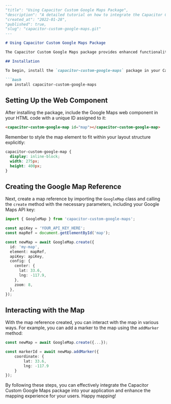 ```md
---
"title": "Using Capacitor Custom Google Maps Package",
"description": "A detailed tutorial on how to integrate the Capacitor Custom Google Maps package into your application.",
"created_at": "2022-01-28",
"published": true,
"slug": "capacitor-custom-google-maps.git"
---

# Using Capacitor Custom Google Maps Package

The Capacitor Custom Google Maps package provides enhanced functionality for integrating Google Maps into your Capacitor application. This tutorial will guide you through the process of setting up and using this package effectively.

## Installation

To begin, install the `capacitor-custom-google-maps` package in your Capacitor project:

```bash
npm install capacitor-custom-google-maps
```

## Setting Up the Web Component

After installing the package, include the Google Maps web component in your HTML code with a unique ID assigned to it:

```html
<capacitor-custom-google-map id="map"></capacitor-custom-google-map>
```

Remember to style the map element to fit within your layout structure explicitly:

```css
capacitor-custom-google-map {
  display: inline-block;
  width: 275px;
  height: 400px;
}
```

## Creating the Google Map Reference

Next, create a map reference by importing the `GoogleMap` class and calling the `create` method with the necessary parameters, including your Google Maps API key:

```typescript
import { GoogleMap } from 'capacitor-custom-google-maps';

const apiKey = 'YOUR_API_KEY_HERE';
const mapRef = document.getElementById('map');

const newMap = await GoogleMap.create({
  id: 'my-map',
  element: mapRef,
  apiKey: apiKey,
  config: {
    center: {
      lat: 33.6,
      lng: -117.9,
    },
    zoom: 8,
  },
});
```

## Interacting with the Map

With the map reference created, you can interact with the map in various ways. For example, you can add a marker to the map using the `addMarker` method:

```typescript
const newMap = await GoogleMap.create({...});

const markerId = await newMap.addMarker({
    coordinate: {
        lat: 33.6,
        lng: -117.9
    }
});
```

By following these steps, you can effectively integrate the Capacitor Custom Google Maps package into your application and enhance the mapping experience for your users. Happy mapping!
```